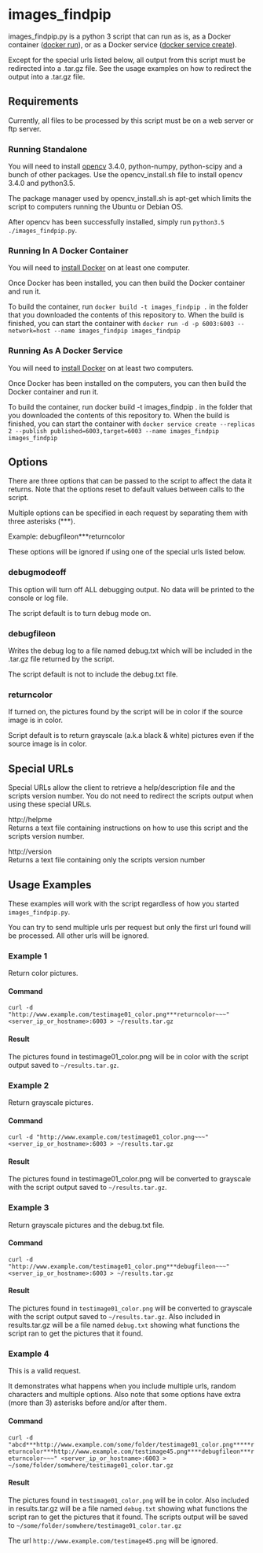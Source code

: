 # images_findpip

images_findpip.py is a python 3 script that can run as is, as a Docker container ([docker run](https://docs.docker.com/engine/reference/run/)), or as a Docker service ([docker service create](https://docs.docker.com/engine/reference/commandline/service_create/)).

Except for the special urls listed below, all output from this script must be redirected into a .tar.gz file. See the usage examples on how to redirect the output into a .tar.gz file.

## Requirements

Currently, all files to be processed by this script must be on a web server or ftp server.

### Running Standalone

You will need to install [opencv](http://www.opencv.org) 3.4.0, python-numpy, python-scipy and a bunch of other packages. Use the opencv_install.sh file to install opencv 3.4.0 and python3.5.

The package manager used by opencv_install.sh is apt-get which limits the script to computers running the Ubuntu or Debian OS.

After opencv has been successfully installed, simply run `python3.5 ./images_findpip.py`.

### Running In A Docker Container

You will need to [install Docker](https://docs.docker.com/engine/installation/) on at least one computer.

Once Docker has been installed, you can then build the Docker container and run it.

To build the container, run `docker build -t images_findpip .` in the folder that you downloaded the contents of this repository to. When the build is finished, you can start the container with `docker run -d -p 6003:6003 --network=host --name images_findpip images_findpip`

### Running As A Docker Service

You will need to [install Docker](https://docs.docker.com/engine/installation/) on at least two computers.

Once Docker has been installed on the computers, you can then build the Docker container and run it.

To build the container, run docker build -t images_findpip . in the folder that you downloaded the contents of this repository to. When the build is finished, you can start the container with `docker service create --replicas 2 --publish published=6003,target=6003 --name images_findpip images_findpip`

## Options

There are three options that can be passed to the script to affect the data it returns. Note that the options reset to default values between calls to the script.

Multiple options can be specified in each request by separating them with three asterisks (***).

Example: debugfileon***returncolor

These options will be ignored if using one of the special urls listed below.

### debugmodeoff

This option will turn off ALL debugging output. No data will be printed to the console or log file.

The script default is to turn debug mode on.

### debugfileon

Writes the debug log to a file named debug.txt which will be included in the .tar.gz file returned by the script.

The script default is not to include the debug.txt file.

### returncolor

If turned on, the pictures found by the script will be in color if the source image is in color.

Script default is to return grayscale (a.k.a black & white) pictures even if the source image is in color.

## Special URLs

Special URLs allow the client to retrieve a help/description file and the scripts version number. You do not need to redirect the scripts output when using these special URLs.

http://helpme  
Returns a text file containing instructions on how to use this script and the scripts version number.

http://version  
Returns a text file containing only the scripts version number

## Usage Examples

These examples will work with the script regardless of how you started `images_findpip.py`.

You can try to send multiple urls per request but only the first url found will be processed. All other urls will be ignored.

### Example 1

Return color pictures.

#### Command

`curl -d "http://www.example.com/testimage01_color.png***returncolor~~~" <server_ip_or_hostname>:6003 > ~/results.tar.gz`

#### Result

The pictures found in testimage01_color.png will be in color with the script output saved to `~/results.tar.gz`.

### Example 2

Return grayscale pictures.

#### Command

`curl -d "http://www.example.com/testimage01_color.png~~~" <server_ip_or_hostname>:6003 > ~/results.tar.gz`

#### Result

The pictures found in testimage01_color.png will be converted to grayscale with the script output saved to `~/results.tar.gz`.

### Example 3

Return grayscale pictures and the debug.txt file.

#### Command

`curl -d "http://www.example.com/testimage01_color.png***debugfileon~~~" <server_ip_or_hostname>:6003 > ~/results.tar.gz`

#### Result

The pictures found in `testimage01_color.png` will be converted to grayscale with the script output saved to `~/results.tar.gz`. Also included in results.tar.gz will be a file named `debug.txt` showing what functions the script ran to get the pictures that it found.

### Example 4

This is a valid request.

It demonstrates what happens when you include multiple urls, random characters and multiple options. Also note that some options have extra (more than 3) asterisks before and/or after them.

#### Command

`curl -d "abcd***http://www.example.com/some/folder/testimage01_color.png*****returncolor***http://www.example.com/testimage45.png****debugfileon***returncolor~~~" <server_ip_or_hostname>:6003 > ~/some/folder/somwhere/testimage01_color.tar.gz`

#### Result

The pictures found in `testimage01_color.png` will be in color. Also included in results.tar.gz will be a file named `debug.txt` showing what functions the script ran to get the pictures that it found. The scripts output will be saved to `~/some/folder/somwhere/testimage01_color.tar.gz`

The url `http://www.example.com/testimage45.png` will be ignored.

